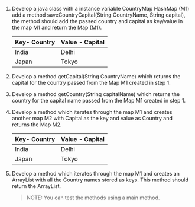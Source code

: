 1. Develop a java class with a instance variable CountryMap  HashMap (M1)
   add a method saveCountryCapital(String CountryName, String capital),     
   the method should add the passed country and capital as key/value in the map M1 and return the Map (M1).
  
    |Key- Country|Value - Capital|
    |------------|---------------|
    |India        | Delhi|
    |Japan   |   Tokyo|
2. Develop a method getCapital(String CountryName) which returns the capital for the  country passed from the Map M1 created in step 1.
3. Develop a method getCountry(String capitalName) which returns the country for the capital name passed from the Map M1 created in step 1.
4. Develop a method which iterates through the map M1 and creates another map M2 with Capital as the key and value as Country and returns the Map M2.
   
    |Key- Country|Value - Capital|
   |------------|---------------|
   |India        | Delhi|
   |Japan   |   Tokyo|
5. Develop a method which iterates through the map M1 and creates an ArrayList with all
   the Country names stored as keys. This method should return the ArrayList. 
   >NOTE: You can test the methods using a main method.